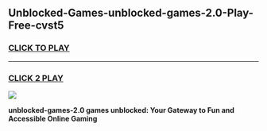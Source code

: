 
## Unblocked-Games-unblocked-games-2.0-Play-Free-cvst5
<h3>
<a href="https://premium76.site?title=unblocked-games-2.0&ref=20A">CLICK TO PLAY</a></h3>
<hr>

<h3>
<a href="https://premium76.site?title=unblocked-games-2.0&ref=20A">CLICK 2 PLAY</a>
  
</h3>

<a href="https://premium76.site?title=unblocked-games-2.0&ref=20A"><img src="https://clearcache.store/games.png"></a>


**unblocked-games-2.0 games unblocked: Your Gateway to Fun and Accessible Online Gaming**

